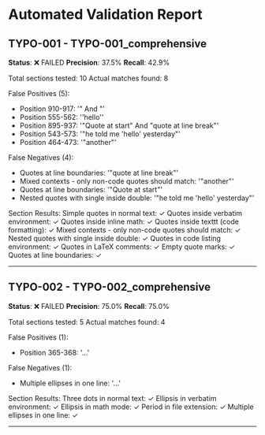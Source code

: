 # Automated Validation Report

## TYPO-001 - TYPO-001_comprehensive
**Status**: ❌ FAILED
**Precision**: 37.5%
**Recall**: 42.9%

Total sections tested: 10
Actual matches found: 8

False Positives (5):
  - Position 910-917: '"
And "'
  - Position 555-562: ''hello''
  - Position 895-937: '"Quote at start"
And "quote
at line break"'
  - Position 543-573: '"he told me 'hello' yesterday"'
  - Position 464-473: '"another"'

False Negatives (4):
  - Quotes at line boundaries: '"quote
at line break"'
  - Mixed contexts - only non-code quotes should match: '"another"'
  - Quotes at line boundaries: '"Quote at start"'
  - Nested quotes with single inside double: '"he told me 'hello' yesterday"'

Section Results:
  Simple quotes in normal text: ✓
  Quotes inside verbatim environment: ✓
  Quotes inside inline math: ✓
  Quotes inside texttt (code formatting): ✓
  Mixed contexts - only non-code quotes should match: ✓
  Nested quotes with single inside double: ✓
  Quotes in code listing environment: ✓
  Quotes in LaTeX comments: ✓
  Empty quote marks: ✓
  Quotes at line boundaries: ✓

--------------------------------------------------

## TYPO-002 - TYPO-002_comprehensive
**Status**: ❌ FAILED
**Precision**: 75.0%
**Recall**: 75.0%

Total sections tested: 5
Actual matches found: 4

False Positives (1):
  - Position 365-368: '...'

False Negatives (1):
  - Multiple ellipses in one line: '...'

Section Results:
  Three dots in normal text: ✓
  Ellipsis in verbatim environment: ✓
  Ellipsis in math mode: ✓
  Period in file extension: ✓
  Multiple ellipses in one line: ✓

--------------------------------------------------
